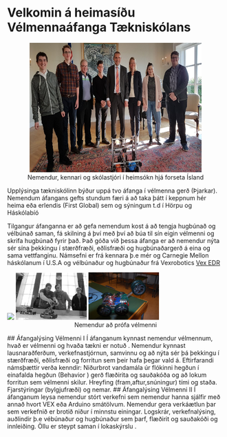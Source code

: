 
# Velkomin á heimasíðu Vélmennaáfanga Tækniskólans
<p align="center"> <img width="400" height="300" src="/img/velmenniogforseti.png" alt="Nemendur, kennari og skólastjóri í heimsókn hjá forseta Ísland"><br>
Nemendur, kennari og skólastjóri í heimsókn hjá forseta Ísland</p>
Upplýsinga tækniskólinn býður uppá tvo áfanga í vélmenna gerð (Þjarkar).  Nemendum áfangans gefts stundum færi á að taka þátt í keppnum hér heima eða erlendis (First Global) sem og sýningum t.d í Hörpu og Háskólabíó

Tilgangur áfanganna er að gefa nemendum kost á að tengja hugbúnað og vélbúnað saman, fá skilning á því með því að búa til sín eigin vélmenni og skrifa hugbúnað fyrir það. Það góða við þessa áfanga er að nemendur nýta sér sína þekkingu í stærðfræði, eðlisfræði og hugbúnaðargerð á eina og sama vettfanginu. Námsefni er frá kennara þ.e mér og Carnegie Mellon háskólanum í U.S.A og vélbúnaður og hugbúnaður frá Vexrobotics <a href="http://vexrobotics.com">Vex EDR</a>
<div style="float:left;margin-right:5px;">
    <img src="/img/syning_lokaverkefni_rbob_h13_2" style="width:33%">
            <img src="/img/syning_lokaverkefni_rbob_h13_1.png" style="width:33%">
                    <img src="/img/DSC_0004.JPG" style="width:33%">
</div>
<p align="center"> Nemendur að prófa vélmenni </p>
## Áfangalýsing Vélmenni I
Í áfanganum kynnast nemendur vélmennum, hvað er vélmenni og hvaða tækni er notuð . Nemendur kynnast lausnaraðferðum, verkefnastjórnun, samvinnu og að nýta sér þá þekkingu í stærðfræði, eðlisfræði og forritun sem þeir hafa þegar vald á. Eftirfarandi námsþættir verða kenndir: Niðurbrot vandamála úr flókinni hegðun í einafalda hegðun (Behavior ) gerð flæðirita og sauðakóða og að lokum forritun sem vélmenni skilur. Hreyfing (fram,aftur,snúningur) tími og staða. Fjarstýringar (bylgjufræði) og nemar.
## Áfangalýsing Vélmenni II
Í áfanganum leysa nemendur stórt verkefni sem nemendur hanna sjálfir með annað hvort VEX eða Arduino smátölvum. Nemendur gera verkáætlun þar sem verkefnið er brotið niður í minnstu einingar. Logskrár, verkefnalýsing, auðlindir þ.e vébúnaður og hugbúnaður sem þarf, flæðirit og sauðakóði og innleiðing. Öllu er steypt saman í lokaskýrslu .
